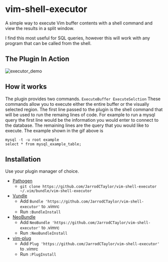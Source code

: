 # vim-shell-executor

A simple way to execute Vim buffer contents with a shell command and view the results in a split window.

I find this most useful for SQL queries, however this will work with any program that can be called from the shell.

## The Plugin In Action

![executor_demo](https://f.cloud.github.com/assets/4416952/1560433/ec064cf4-5005-11e3-81ea-c1b7fb477915.gif)

## How it works

The plugin provides two commands.
`
ExecuteBuffer
ExecuteSelction
`
These commands allow you to execute either the entire buffer or the visually selected region. The first line
passed to the plugin is the shell command that will be used to run the remaing lines of code. For example
to run a mysql query the first line would be the information you would enter to connect to the database.
The remaining lines are the query that you would like to execute. The example shown in the gif above is
``` shell
mysql -t -u root example
select * from mysql_example_table;
```

## Installation

Use your plugin manager of choice.

- [Pathogen](https://github.com/tpope/vim-pathogen)
  - `git clone https://github.com/JarrodCTaylor/vim-shell-executor ~/.vim/bundle/vim-shell-executor`
- [Vundle](https://github.com/gmarik/vundle)
  - Add `Bundle 'https://github.com/JarrodCTaylor/vim-shell-executor'` to .vimrc
  - Run `:BundleInstall`
- [NeoBundle](https://github.com/Shougo/neobundle.vim)
  - Add `NeoBundle 'https://github.com/JarrodCTaylor/vim-shell-executor'` to .vimrc
  - Run `:NeoBundleInstall`
- [vim-plug](https://github.com/junegunn/vim-plug)
  - Add `Plug 'https://github.com/JarrodCTaylor/vim-shell-executor'` to .vimrc
  - Run `:PlugInstall`
